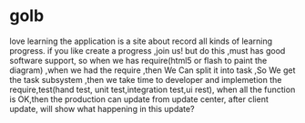golb
====

love learning
the application is a site about record all kinds of learning progress. if you like create a progress ,join us!
but do this ,must has good software support, so when we has require(html5 or flash to paint the diagram) ,when we had the require ,then We Can 
split it into task ,So We get the task subsystem ,then we take time to developer and implemetion the require,test(hand test, unit test,integration test,ui rest),
when all the function is OK,then the production can update from update center,
after client update, will show what happening in this update?
